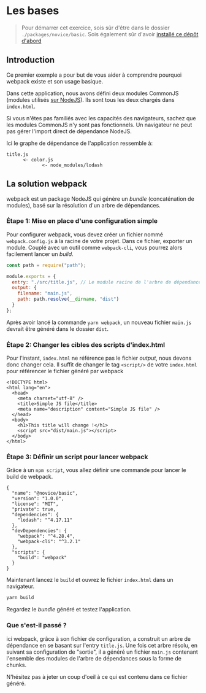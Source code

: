 # Les bases

> Pour démarrer cet exercice, sois sûr d'être dans le dossier `./packages/novice/basic`.
> Sois également sûr d'avoir [installé ce dépôt d'abord](../README.md#install)

## Introduction

Ce premier exemple a pour but de vous aider à comprendre pourquoi webpack existe et son usage basique.

Dans cette application, nous avons défini deux modules CommonJS (modules utilisés [sur NodeJS](https://nodejs.org/docs/latest/api/modules.html)).
Ils sont tous les deux chargés dans `index.html`.

Si vous n'êtes pas familiés avec les capacités des navigateurs, sachez que les modules CommonJS n'y sont pas fonctionnels.
Un navigateur ne peut pas gérer l'import direct de dépendance NodeJS.

Ici le graphe de dépendance de l'application ressemble à:

```
title.js
      <- color.js
             <- node_modules/lodash
```

## La solution webpack

webpack est un package NodeJS qui génère un _bundle_ (concaténation de modules), basé sur la résolution d'un arbre de dépendances.

### Étape 1: Mise en place d'une configuration simple

Pour configurer webpack, vous devez créer un fichier nommé `webpack.config.js` à la racine de votre projet. Dans ce fichier, exporter un module.
Couplé avec un outil comme `webpack-cli`, vous pourrez alors facilement lancer un _build_.

```js
const path = require("path");

module.exports = {
  entry: "./src/title.js", // Le module racine de l'arbre de dépendance.
  output: {
    filename: "main.js",
    path: path.resolve(__dirname, "dist")
  }
};
```

Après avoir lancé la commande `yarn webpack`, un nouveau fichier `main.js` devrait être généré dans le dossier `dist`.

### Étape 2: Changer les cibles des scripts d'index.html

Pour l'instant, `index.html` ne référence pas le fichier _output_, nous devons donc changer cela.
Il suffit de changer le tag `<script/>` de votre `index.html` pour référencer le fichier généré par webpack

```html{10}
<!DOCTYPE html>
<html lang="en">
  <head>
    <meta charset="utf-8" />
    <title>Simple JS file</title>
    <meta name="description" content="Simple JS file" />
  </head>
  <body>
    <h1>This title will change !</h1>
    <script src="dist/main.js"></script>
  </body>
</html>
```

### Étape 3: Définir un script pour lancer webpack

Grâce à un `npm script`, vous allez définir une commande pour lancer le build de webpack.

```json{13,14,15}
{
  "name": "@novice/basic",
  "version": "1.0.0",
  "license": "MIT",
  "private": true,
  "dependencies": {
    "lodash": "^4.17.11"
  },
  "devDependencies": {
    "webpack": "^4.28.4",
    "webpack-cli": "^3.2.1"
  },
  "scripts": {
    "build": "webpack"
  }
}
```

Maintenant lancez le `build` et ouvrez le fichier `index.html` dans un navigateur.

```bash
yarn build
```

Regardez le _bundle_ généré et testez l'application.

### Que s'est-il passé ?

ici webpack, grâce à son fichier de configuration, a construit un arbre de dépendance en se basant sur l'entry `title.js`.
Une fois cet arbre résolu, en suivant sa configuration de "sortie", il a généré un fichier `main.js` contenant l'ensemble des modules de l'arbre de dépendances sous la forme de chunks.

N'hésitez pas à jeter un coup d'oeil à ce qui est contenu dans ce fichier généré.
